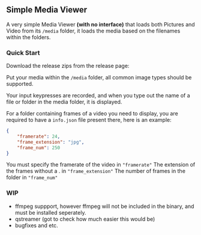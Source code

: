 ## Simple Media Viewer
A very simple Media Viewer **(with no interface)** that loads both Pictures and Video from its `/media` folder, it loads the media based on the filenames within the folders.

### Quick Start
Download the release zips from the release page:


Put your media within the `/media` folder, all common image types should be supported.

Your input keypresses are recorded, and when you type out the name of a file or folder in the media folder, it is displayed.

For a folder containing frames of a video you need to display, you are required to have a `info.json` file present there, here is an example:
```json
{
    "framerate": 24,
    "frame_extension": "jpg",
    "frame_num": 250
}
```
You must specify the framerate of the video in `"framerate"`
The extension of the frames without a . in `"frame_extension"`
The number of frames in the folder in `"frame_num"`

### WIP
- ffmpeg suppport, however ffmpeg will not be included in the binary, and must be installed seperately.
- qstreamer (got to check how much easier this would be)
- bugfixes and etc.
